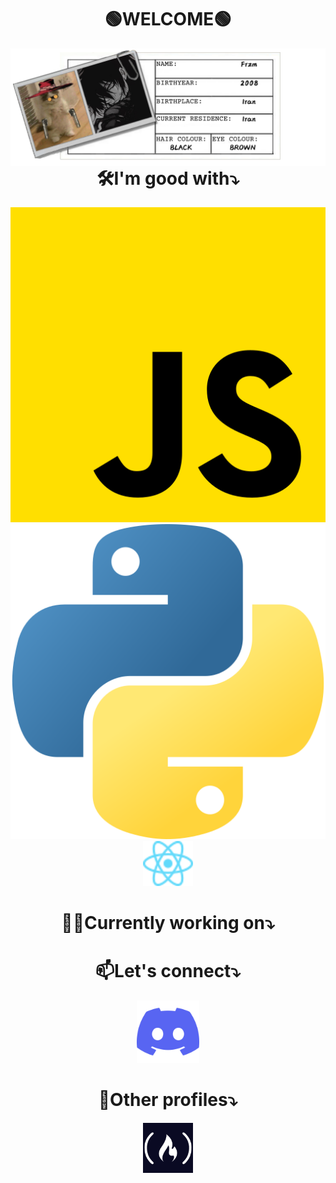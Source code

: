 <h1 align="center">🟢WELCOME🟢</h1>
<img src='https://raw.githubusercontent.com/Fr-zm/Fr-zm/refs/heads/main/readme/header.png' align="left">

 <h1 align="center">🛠️I'm good with⤵️</h1>

 <p align="center">
<a href="https://www.freecodecamp.org/certification/Frzm/javascript-algorithms-and-data-structures-v8">
<img src="https://raw.githubusercontent.com/Fr-zm/Fr-zm/refs/heads/main/readme/js.png" alt="javaScript" width="800px"></a>

<a href="https://www.freecodecamp.org/certification/Frzm/scientific-computing-with-python-v7">
<img src="https://raw.githubusercontent.com/Fr-zm/Fr-zm/refs/heads/main/readme/python.png" alt="python" width="800px"></a>

<a href="https://www.freecodecamp.org/certification/Frzm/front-end-development-libraries">
<img src="https://raw.githubusercontent.com/Fr-zm/Fr-zm/9b888337acf4a3416da3bd434347858d050d4f2a/readme/React-icon.svg" alt="python" width="80px"></a>

</p>


<h1 align="center">🧑‍💻Currently working on⤵️</h1>
<p align="center">

</p>


<h1 align="center">📫Let's connect⤵️</h1>

<p align="center"><a href="https://discord.com/users/frzm"><img src="https://raw.githubusercontent.com/Fr-zm/Fr-zm/refs/heads/main/readme/discord.png" width="100px"></a></p>

<h1 align="center">👋Other profiles⤵️</h1>

<p align="center">

<a href="https://www.freecodecamp.org/Frzm">
<img src="https://raw.githubusercontent.com/Fr-zm/Fr-zm/refs/heads/main/readme/fcc.png" width="80px"></a>

</p>
